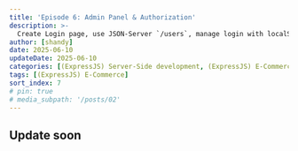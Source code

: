 ```yaml
---
title: 'Episode 6: Admin Panel & Authorization'
description: >-
  Create Login page, use JSON-Server `/users`, manage login with localStorage
author: [shandy]
date: 2025-06-10
updateDate: 2025-06-10
categories: [(ExpressJS) Server-Side development, (ExpressJS) E-Commerce]
tags: [(ExpressJS) E-Commerce]
sort_index: 7
# pin: true
# media_subpath: '/posts/02'
---
```


## Update soon